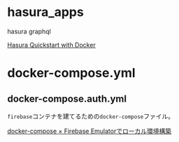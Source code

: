 # hasura_apps
hasura graphql

[Hasura Quickstart with Docker](https://hasura.io/docs/latest/graphql/core/getting-started/docker-simple.html)

# docker-compose.yml

## docker-compose.auth.yml

`firebase`コンテナを建てるための`docker-compose`ファイル。

[docker-compose × Firebase Emulatorでローカル環境構築](https://zenn.dev/meijin/articles/marp-firebase-emulator)
